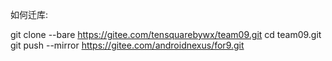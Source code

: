 如何迁库:

git clone --bare https://gitee.com/tensquarebywx/team09.git
cd team09.git
git push --mirror https://gitee.com/androidnexus/for9.git